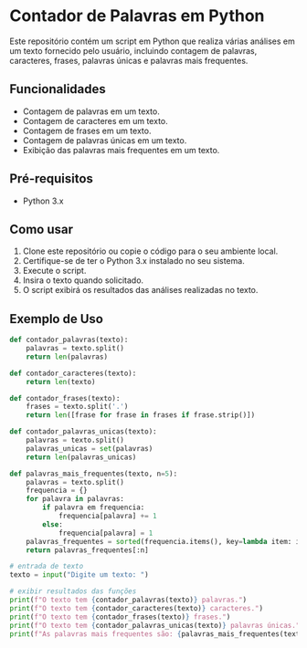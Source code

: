 # Contador de Palavras em Python

Este repositório contém um script em Python que realiza várias análises em um texto fornecido pelo usuário, incluindo contagem de palavras, caracteres, frases, palavras únicas e palavras mais frequentes.

## Funcionalidades

- Contagem de palavras em um texto.
- Contagem de caracteres em um texto.
- Contagem de frases em um texto.
- Contagem de palavras únicas em um texto.
- Exibição das palavras mais frequentes em um texto.

## Pré-requisitos

- Python 3.x

## Como usar

1. Clone este repositório ou copie o código para o seu ambiente local.
2. Certifique-se de ter o Python 3.x instalado no seu sistema.
3. Execute o script.
4. Insira o texto quando solicitado.
5. O script exibirá os resultados das análises realizadas no texto.

## Exemplo de Uso

```python
def contador_palavras(texto):
    palavras = texto.split()
    return len(palavras)

def contador_caracteres(texto):
    return len(texto)

def contador_frases(texto):
    frases = texto.split('.')
    return len([frase for frase in frases if frase.strip()])

def contador_palavras_unicas(texto):
    palavras = texto.split()
    palavras_unicas = set(palavras)
    return len(palavras_unicas)

def palavras_mais_frequentes(texto, n=5):
    palavras = texto.split()
    frequencia = {}
    for palavra in palavras:
        if palavra em frequencia:
            frequencia[palavra] += 1
        else:
            frequencia[palavra] = 1
    palavras_frequentes = sorted(frequencia.items(), key=lambda item: item[1], reverse=True)
    return palavras_frequentes[:n]

# entrada de texto
texto = input("Digite um texto: ")

# exibir resultados das funções
print(f"O texto tem {contador_palavras(texto)} palavras.")
print(f"O texto tem {contador_caracteres(texto)} caracteres.")
print(f"O texto tem {contador_frases(texto)} frases.")
print(f"O texto tem {contador_palavras_unicas(texto)} palavras únicas.")
print(f"As palavras mais frequentes são: {palavras_mais_frequentes(texto)}")
